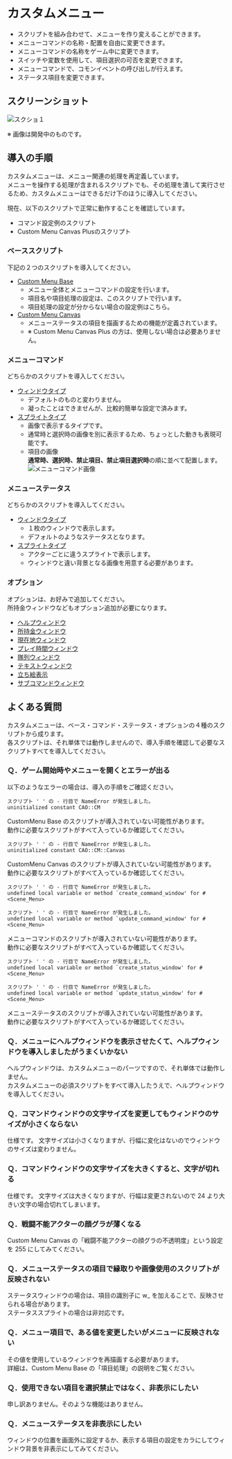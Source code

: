 # カスタムメニュー

- スクリプトを組み合わせて、メニューを作り変えることができます。
- メニューコマンドの名称・配置を自由に変更できます。
- メニューコマンドの名称をゲーム中に変更できます。
- スイッチや変数を使用して、項目選択の可否を変更できます。
- メニューコマンドで、コモンイベントの呼び出しが行えます。
- ステータス項目を変更できます。

## スクリーンショット

![スクショ１](imgs/SS100330411901.jpg)

※ 画像は開発中のものです。

## 導入の手順

カスタムメニューは、メニュー関連の処理を再定義しています。\
メニューを操作する処理が含まれるスクリプトでも、その処理を潰して実行させるため、カスタムメニューはできるだけ下のほうに導入してください。

現在、以下のスクリプトで正常に動作することを確認しています。

- コマンド設定例のスクリプト
- Custom Menu Canvas Plusのスクリプト

### ベーススクリプト

下記の２つのスクリプトを導入してください。

- [Custom Menu Base](CustomMenuBase.md)
  - メニュー全体とメニューコマンドの設定を行います。
  - 項目名や項目処理の設定は、このスクリプトで行います。
  - 項目処理の設定が分からない場合の設定例はこちら。
- [Custom Menu Canvas](CustomMenuCanvas.md)
  - メニューステータスの項目を描画するための機能が定義されています。
  - ※ Custom Menu Canvas Plus の方は、使用しない場合は必要ありません。

### メニューコマンド

どちらかのスクリプトを導入してください。

- [ウィンドウタイプ](https://github.com/cacao-soft/RMVX/raw/main/CustomMenu/CustomMenuCommandWindow.rb)
  - デフォルトのものと変わりません。
  - 凝ったことはできませんが、比較的簡単な設定で済みます。
- [スプライトタイプ](https://github.com/cacao-soft/RMVX/raw/main/CustomMenu/CustomMenuCommandSprite.rb)
  - 画像で表示するタイプです。
  - 通常時と選択時の画像を別に表示するため、ちょっとした動きも表現可能です。
  - 項目の画像\
    **通常時、選択時、禁止項目、禁止項目選択時**の順に並べて配置します。\
    ![メニューコマンド画像](imgs/MenuCommands.png)

### メニューステータス

どちらかのスクリプトを導入してください。

- [ウィンドウタイプ](https://github.com/cacao-soft/RMVX/raw/main/CustomMenu/CustomMenuStatusWindow.rb)
  - １枚のウィンドウで表示します。
  - デフォルトのようなステータスとなります。
- [スプライトタイプ](https://github.com/cacao-soft/RMVX/raw/main/CustomMenu/CustomMenuStatusSprite.rb)
  - アクターごとに違うスプライトで表示します。
  - ウィンドウと違い背景となる画像を用意する必要があります。

### オプション

オプションは、お好みで追加してください。\
所持金ウィンドウなどもオプション追加が必要になります。

- [ヘルプウィンドウ](https://github.com/cacao-soft/RMVX/raw/main/CustomMenu/CustomMenuHelp.rb)
- [所持金ウィンドウ](https://github.com/cacao-soft/RMVX/raw/main/CustomMenu/CustomMenuGold.rb)
- [現在地ウィンドウ](https://github.com/cacao-soft/RMVX/raw/main/CustomMenu/CustomMenuLocation.rb)
- [プレイ時間ウィンドウ](https://github.com/cacao-soft/RMVX/raw/main/CustomMenu/CustomMenuPlayTime.rb)
- [隊列ウィンドウ](https://github.com/cacao-soft/RMVX/raw/main/CustomMenu/CustomMenuFormation.rb)
- [テキストウィンドウ](CustomMenuText.md)
- [立ち絵表示](https://github.com/cacao-soft/RMVX/raw/main/CustomMenu/CustomMenuActor.rb)
- [サブコマンドウィンドウ](CustomMenuSubCommand.md)

## よくある質問

カスタムメニューは、ベース・コマンド・ステータス・オプションの４種のスクリプトから成ります。\
各スクリプトは、それ単体では動作しませんので、導入手順を確認して必要なスクリプトすべてを導入してください。

### Ｑ．ゲーム開始時やメニューを開くとエラーが出る

以下のようなエラーの場合は、導入の手順をご確認ください。

```text
スクリプト ' ' の - 行目で NameError が発生しました。
uninitialized constant CAO::CM
```

CustomMenu Base のスクリプトが導入されていない可能性があります。\
動作に必要なスクリプトがすべて入っているか確認してください。

```text
スクリプト ' ' の - 行目で NameError が発生しました。
uninitialized constant CAO::CM::Canvas
```

CustomMenu Canvas のスクリプトが導入されていない可能性があります。\
動作に必要なスクリプトがすべて入っているか確認してください。

```text
スクリプト ' ' の - 行目で NameError が発生しました。
undefined local variable or method `create_command_window' for #<Scene_Menu>
```

```text
スクリプト ' ' の - 行目で NameError が発生しました。
undefined local variable or method `update_command_window' for #<Scene_Menu>
```

メニューコマンドのスクリプトが導入されていない可能性があります。\
動作に必要なスクリプトがすべて入っているか確認してください。

```text
スクリプト ' ' の - 行目で NameError が発生しました。
undefined local variable or method `create_status_window' for #<Scene_Menu>
```

```text
スクリプト ' ' の - 行目で NameError が発生しました。
undefined local variable or method `update_status_window' for #<Scene_Menu>
```

メニューステータスのスクリプトが導入されていない可能性があります。\
動作に必要なスクリプトがすべて入っているか確認してください。

### Ｑ．メニューにヘルプウィンドウを表示させたくて、ヘルプウィンドウを導入しましたがうまくいかない

ヘルプウィンドウは、カスタムメニューのパーツですので、それ単体では動作しません。\
カスタムメニューの必須スクリプトをすべて導入したうえで、ヘルプウィンドウを導入してください。

### Ｑ．コマンドウィンドウの文字サイズを変更してもウィンドウのサイズが小さくならない

仕様です。
文字サイズは小さくなりますが、行幅に変化はないのでウィンドウのサイズは変わりません。

### Ｑ．コマンドウィンドウの文字サイズを大きくすると、文字が切れる

仕様です。
文字サイズは大きくなりますが、行幅は変更されないので 24 より大きい文字の場合切れてしまいます。

### Ｑ．戦闘不能アクターの顔グラが薄くなる

Custom Menu Canvas の「戦闘不能アクターの顔グラの不透明度」という設定を 255 にしてみてください。

### Ｑ．メニューステータスの項目で縁取りや画像使用のスクリプトが反映されない

ステータスウィンドウの場合は、項目の識別子に w_ を加えることで、反映させられる場合があります。\
ステータススプライトの場合は非対応です。

### Ｑ．メニュー項目で、ある値を変更したいがメニューに反映されない

その値を使用しているウィンドウを再描画する必要があります。\
詳細は、Custom Menu Base の「項目処理」の説明をご覧ください。

### Ｑ．使用できない項目を選択禁止ではなく、非表示にしたい

申し訳ありません。そのような機能はありません。

### Ｑ．メニューステータスを非表示にしたい

ウィンドウの位置を画面外に設定するか、表示する項目の設定をカラにしてウィンドウ背景を非表示にしてみてください。
